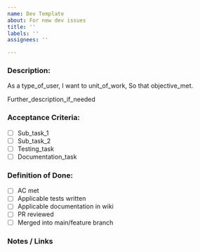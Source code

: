 ```yaml
---
name: Dev Template
about: For new dev issues
title: ''
labels: ''
assignees: ''

---
```


### Description:

As a type_of_user,
I want to unit_of_work,
So that objective_met.

Further_description_if_needed

### Acceptance Criteria:
- [ ] Sub_task_1
- [ ] Sub_task_2
- [ ] Testing_task
- [ ] Documentation_task

### Definition of Done:
- [ ] AC met
- [ ] Applicable tests written
- [ ] Applicable documentation in wiki
- [ ] PR reviewed
- [ ] Merged into main/feature branch

### Notes / Links

